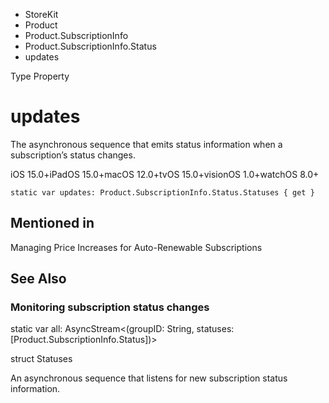 

- StoreKit
- Product
- Product.SubscriptionInfo
- Product.SubscriptionInfo.Status
-  updates 

Type Property

# updates

The asynchronous sequence that emits status information when a subscription’s status changes.

iOS 15.0+iPadOS 15.0+macOS 12.0+tvOS 15.0+visionOS 1.0+watchOS 8.0+

``` source
static var updates: Product.SubscriptionInfo.Status.Statuses { get }
```

## Mentioned in 

Managing Price Increases for Auto-Renewable Subscriptions

## See Also

### Monitoring subscription status changes

static var all: AsyncStream&lt;(groupID: String, statuses: [Product.SubscriptionInfo.Status])>

struct Statuses

An asynchronous sequence that listens for new subscription status information.

